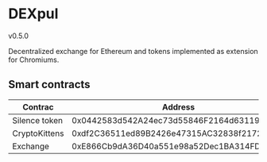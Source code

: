 # DEXpul
v0.5.0

Decentralized exchange for Ethereum and tokens implemented as extension for Chromiums.

## Smart contracts

| Contrac       | Address                                    |
| ------------- | ------------------------------------------ |
| Silence token | 0x0442583d542A24ec73d55846F2164d6311934bA7 |
| CryptoKittens | 0xdf2C36511ed89B2426e47315AC32838f2172AC3d |
| Exchange      | 0xE866Cb9dA36D40a551e98a52Dec1BA314FD3fd39 |
